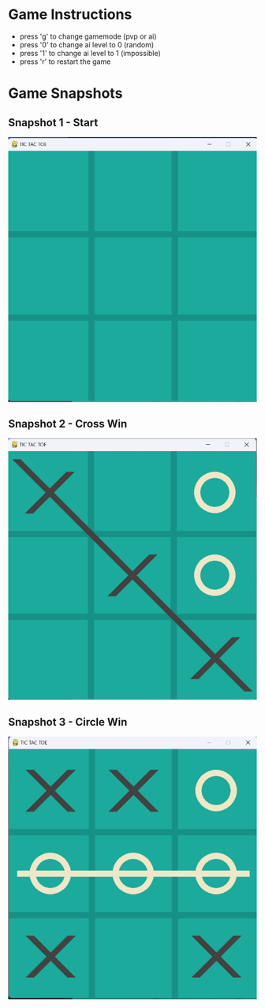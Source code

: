 # Game Instructions

- press 'g' to change gamemode (pvp or ai)
- press '0' to change ai level to 0 (random)
- press '1' to change ai level to 1 (impossible)
- press 'r' to restart the game

# Game Snapshots

## Snapshot 1 - Start
![screenshot1](screenshots/screenshot1.png)

## Snapshot 2 - Cross Win
![screenshot2](screenshots/screenshot2.png)

## Snapshot 3 - Circle Win
![screenshot3](screenshots/screenshot3.png)
